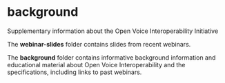 # background
Supplementary information about the Open Voice Interoperability Initiative

The **webinar-slides** folder contains slides from recent webinars.

The **background** folder contains informative background information and educational material about Open Voice Interoperability and the specifications, including links to past webinars.
